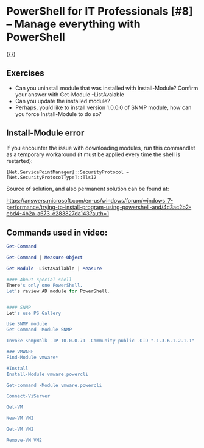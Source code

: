 # PowerShell for IT Professionals [#8] – Manage everything with PowerShell

{{<youtube PRpn0B7nFN0>}}

## Exercises

  * Can you uninstall module that was installed with Install-Module? Confirm your answer with Get-Module -ListAvaiable
  * Can you update the installed module?
  * Perhaps, you&#8217;d like to install version 1.0.0.0 of SNMP module, how can you force Install-Module to do so?

## Install-Module error

If you encounter the issue with downloading modules, run this commandlet as a temporary workaround (it must be applied every time the shell is restarted): 

<pre class="wp-block-code"><code>&#91;Net.ServicePointManager]::SecurityProtocol = &#91;Net.SecurityProtocolType]::Tls12 </code></pre>

Source of solution, and also permanent solution can be found at: 

<a rel="noreferrer noopener" href="https://answers.microsoft.com/en-us/windows/forum/windows_7-performance/trying-to-install-program-using-powershell-and/4c3ac2b2-ebd4-4b2a-a673-e283827da143?auth=1" target="_blank">https://answers.microsoft.com/en-us/windows/forum/windows_7-performance/trying-to-install-program-using-powershell-and/4c3ac2b2-ebd4-4b2a-a673-e283827da143?auth=1</a>

## Commands used in video:

```powershell
Get-Command

Get-Command | Measure-Object

Get-Module -ListAvailable | Measure

#### About special shell
There's only one PowerShell. 
Let's review AD module for PowerShell.


#### SNMP
Let's use PS Gallery

Use SNMP module
Get-Command -Module SNMP

Invoke-SnmpWalk -IP 10.0.0.71 -Community public -OID ".1.3.6.1.2.1.1"

### VMWARE
Find-Module vmware*

#Install
Install-Module vmware.powercli

Get-command -Module vmware.powercli

Connect-ViServer

Get-VM

New-VM VM2

Get-VM VM2

Remove-VM VM2
```
